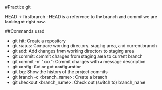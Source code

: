 #Practice git

HEAD -> firstbranch : HEAD is a reference to the branch and commit we are looking at right now.

##Commands used
- git init: Create a repository
- git status: Compare working directory. staging area, and current branch
- git add: Add changes from working directory to staging area
- git commit: commit changes from staging area to current branch
- git commit -m "xxx": Commit changes with a message description
- git config: Set or get configuration
- git log: Show the history of the project commits
- git branch -c <branch_name>: Create a branch
- git checkout <branch_name>: Check out (switch to) branch_name
